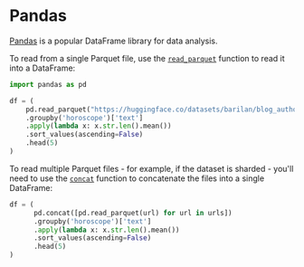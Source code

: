 # Pandas

[Pandas](https://pandas.pydata.org/docs/index.html) is a popular DataFrame library for data analysis.

To read from a single Parquet file, use the [`read_parquet`](https://pandas.pydata.org/docs/reference/api/pandas.read_parquet.html) function to read it into a DataFrame:

```py
import pandas as pd

df = (
    pd.read_parquet("https://huggingface.co/datasets/barilan/blog_authorship_corpus/resolve/refs%2Fconvert%2Fparquet/blog_authorship_corpus/train/0000.parquet")
    .groupby('horoscope')['text']
    .apply(lambda x: x.str.len().mean())
    .sort_values(ascending=False)
    .head(5)
)
```

To read multiple Parquet files - for example, if the dataset is sharded - you'll need to use the [`concat`](https://pandas.pydata.org/docs/reference/api/pandas.concat.html) function to concatenate the files into a single DataFrame:

```py
df = (
      pd.concat([pd.read_parquet(url) for url in urls])
      .groupby('horoscope')['text']
      .apply(lambda x: x.str.len().mean())
      .sort_values(ascending=False)
      .head(5)
)
```
